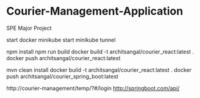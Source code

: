 # Courier-Management-Application
SPE Major Project

start docker
minikube start
minikube tunnel

npm install
npm run build
docker build -t architsangal/courier_react:latest .
docker push architsangal/courier_react:latest

mvn clean install
docker build -t architsangal/courier_react:latest .
docker push architsangal/courier_spring_boot:latest

http://courier-management/temp/?#/login
http://springboot.com/api/

